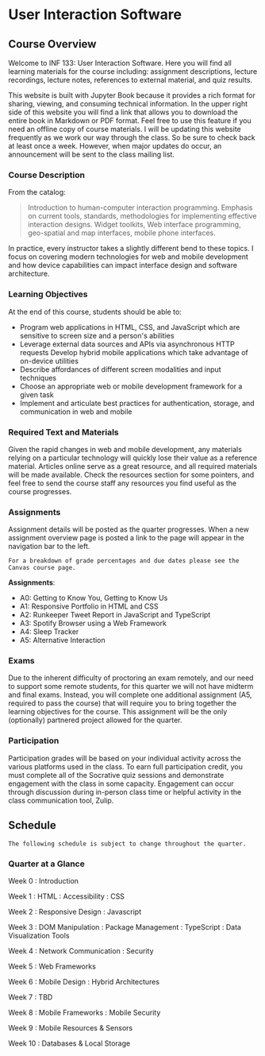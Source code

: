 User Interaction Software
============================

## Course Overview

Welcome to INF 133: User Interaction Software. Here you will find all learning materials for the course including: assignment descriptions, lecture recordings, lecture notes, references to external material, and quiz results.

This website is built with Jupyter Book because it provides a rich format for sharing, viewing, and consuming technical information. In the upper right side of this website you will find a link that allows you to download the entire book in Markdown or PDF format. Feel free to use this feature if you need an offline copy of course materials. I will be updating this website frequently as we work our way through the class. So be sure to check back at least once a week. However, when major updates do occur, an announcement will be sent to the class mailing list.

### Course Description

From the catalog:

> Introduction to human-computer interaction programming. Emphasis on current tools, standards, methodologies for implementing effective interaction designs. Widget toolkits, Web interface programming, geo-spatial and map interfaces, mobile phone interfaces.
		

In practice, every instructor takes a slightly different bend to these topics. I focus on covering modern technologies for web and mobile development and how device capabilities can impact interface design and software architecture.
		
### Learning Objectives
		
At the end of this course, students should be able to:
		
* Program web applications in HTML, CSS, and JavaScript which are sensitive to screen size and a person's abilities
* Leverage external data sources and APIs via asynchronous HTTP requests
Develop hybrid mobile applications which take advantage of on-device utilities
* Describe affordances of different screen modalities and input techniques
* Choose an appropriate web or mobile development framework for a given task
* Implement and articulate best practices for authentication, storage, and communication in web and mobile
														
### Required Text and Materials
														
Given the rapid changes in web and mobile development, any materials relying on a particular technology will quickly lose their value as a reference material. Articles online serve as a great resource, and all required materials will be made available. Check the resources section for some pointers, and feel free to send the course staff any resources you find useful as the course progresses.

### Assignments

Assignment details will be posted as the quarter progresses. When a new assignment overview page is posted a link to the page will appear in the navigation bar to the left.

```{note}
For a breakdown of grade percentages and due dates please see the Canvas course page.
```
**Assignments**:
* A0: Getting to Know You, Getting to Know Us 
* A1: Responsive Portfolio in HTML and CSS 
* A2: Runkeeper Tweet Report in JavaScript and TypeScript
* A3: Spotify Browser using a Web Framework 
* A4: Sleep Tracker 
* A5: Alternative Interaction

### Exams

Due to the inherent difficulty of proctoring an exam remotely, and our need to support some remote students, for this quarter we will not have midterm and final exams. Instead, you will complete one additional assignment (A5, required to pass the course) that will require you to bring together the learning objectives for the course. This assignment will be the only (optionally) partnered project allowed for the quarter. 

### Participation

Participation grades will be based on your individual activity across the various platforms used in the class. To earn full participation credit, you must complete all of the Socrative quiz sessions and demonstrate engagement with the class in some capacity. Engagement can occur through discussion during in-person class time or helpful activity in the class communication tool, Zulip.

## Schedule

```{note}
The following schedule is subject to change throughout the quarter.
```
### Quarter at a Glance

Week 0
: Introduction

Week 1
: HTML
: Accessibility
: CSS

Week 2
: Responsive Design
: Javascript

Week 3
: DOM Manipulation
: Package Management
: TypeScript
: Data Visualization Tools

Week 4
: Network Communication
: Security

Week 5
: Web Frameworks

Week 6
: Mobile Design
: Hybrid Architectures

Week 7
: TBD

Week 8
: Mobile Frameworks
: Mobile Security

Week 9
: Mobile Resources & Sensors

Week 10
: Databases & Local Storage
